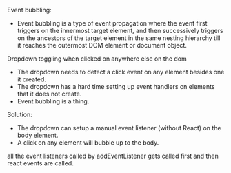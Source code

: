 Event bubbling:
- Event bubbling is a type of event propagation where the event first triggers on the innermost target element, and then successively triggers on the ancestors of the target element in the same nesting hierarchy till it reaches the outermost DOM element or document object.

Dropdown toggling when clicked on anywhere else on the dom
- The dropdown needs to detect a click event on any element besides one it created.
- The dropdown has a hard time setting up event handlers on elements that it does not create.
- Event bubbling is a thing.

Solution:
- The dropdown can setup a manual event listener (without React) on the body element.
- A click on any element will bubble up to the body.

all the event listeners called by addEventListener gets called first and then react events are called.

